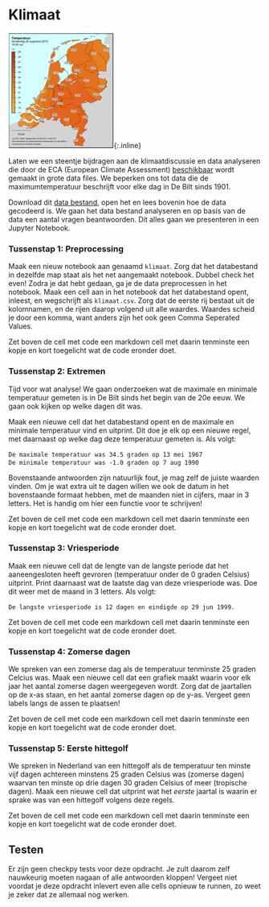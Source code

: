# Klimaat

![](temperatuur.png){:.inline}

Laten we een steentje bijdragen aan de klimaatdiscussie en data analyseren die door de ECA (European Climate Assessment) [beschikbaar](http://eca.knmi.nl/dailydata/predefinedseries.php) wordt gemaakt in grote data files. We beperken ons tot data die de maximumtemperatuur beschrijft voor elke dag in De Bilt sinds 1901.

Download dit [data bestand](klimaat.data), open het en lees bovenin hoe de data gecodeerd is.
We gaan het data bestand analyseren en op basis van de data een aantal vragen beantwoorden. Dit alles gaan we presenteren in een Jupyter Notebook.

### Tussenstap 1: Preprocessing
Maak een nieuw notebook aan genaamd `klimaat`. Zorg dat het databestand in dezelfde map staat als het net aangemaakt notebook. Dubbel check het even! Zodra je dat hebt gedaan, ga je de data preprocessen in het notebook. Maak een cell aan in het notebook dat het databestand opent, inleest, en wegschrijft als `klimaat.csv`. Zorg dat de eerste rij bestaat uit de kolomnamen, en de rijen daarop volgend uit alle waardes. Waardes scheid je door een komma, want anders zijn het ook geen Comma Seperated Values.

Zet boven de cell met code een markdown cell met daarin tenminste een kopje en kort toegelicht wat de code eronder doet.


### Tussenstap 2: Extremen
Tijd voor wat analyse! We gaan onderzoeken wat de maximale en minimale temperatuur gemeten is in De Bilt sinds het begin van de 20e eeuw. We gaan ook kijken op welke dagen dit was.

Maak een nieuwe cell dat het databestand opent en de maximale en minimale temperatuur vind en uitprint. Dit doe je elk op een nieuwe regel, met daarnaast op welke dag deze temperatuur gemeten is. Als volgt:

    De maximale temperatuur was 34.5 graden op 13 mei 1967
    De minimale temperatuur was -1.0 graden op 7 aug 1990

Bovenstaande antwoorden zijn natuurlijk fout, je mag zelf de juiste waarden vinden. Om je wat extra uit te dagen willen we ook de datum in het bovenstaande formaat hebben, met de maanden niet in cijfers, maar in 3 letters. Het is handig om hier een functie voor te schrijven!

Zet boven de cell met code een markdown cell met daarin tenminste een kopje en kort toegelicht wat de code eronder doet.

### Tussenstap 3: Vriesperiode

Maak een nieuwe cell dat de lengte van de langste periode dat het aaneengesloten heeft gevroren (temperatuur onder de 0 graden Celsius) uitprint. Print daarnaast wat de laatste dag van deze vriesperiode was. Doe dit weer met de maand in 3 letters. Als volgt:

    De langste vriesperiode is 12 dagen en eindigde op 29 jun 1999.

Zet boven de cell met code een markdown cell met daarin tenminste een kopje en kort toegelicht wat de code eronder doet.


### Tussenstap 4: Zomerse dagen

We spreken van een zomerse dag als de temperatuur tenminste 25 graden Celcius was. Maak een nieuwe cell dat een grafiek maakt waarin voor elk jaar het aantal zomerse dagen weergegeven wordt. Zorg dat de jaartallen op de x-as staan, en het aantal zomerse dagen op de y-as. Vergeet geen labels langs de assen te plaatsen!

Zet boven de cell met code een markdown cell met daarin tenminste een kopje en kort toegelicht wat de code eronder doet.


### Tussenstap 5: Eerste hittegolf

We spreken in Nederland van een hittegolf als de temperatuur ten minste vijf dagen achtereen minstens 25 graden Celsius was (zomerse dagen) waarvan ten minste op drie dagen 30 graden Celsius of meer (tropische dagen). Maak een nieuwe cell dat uitprint wat het *eerste* jaartal is waarin er sprake was van een hittegolf volgens deze regels.

Zet boven de cell met code een markdown cell met daarin tenminste een kopje en kort toegelicht wat de code eronder doet.


## Testen

Er zijn geen checkpy tests voor deze opdracht. Je zult daarom zelf nauwkeurig moeten nagaan of alle antwoorden kloppen! Vergeet niet voordat je deze opdracht inlevert even alle cells opnieuw te runnen, zo weet je zeker dat ze allemaal nog werken.
